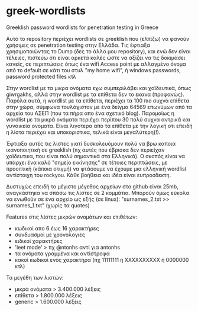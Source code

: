 # greek-wordlists
Greeklish password wordlists for penetration testing in Greece

Αυτό το repository περιέχει wordlists σε greeklish που (ελπίζω) να φανούν χρήσιμες σε penetration testing στην Ελλάδα. Τις έφτιαξα χρησιμοποιώντας το Dump (δες το άλλο μου repository), και ενώ δεν είναι τέλειες, πιστεύω ότι είναι αρκετά καλές ώστε να αξίζει να τις δοκιμάσει κανείς, σε περιπτώσεις όπως ένα wifi Access point με αλλαγμένο όνομα από το default σε κάτι του στυλ "my home wifi", ή windows passwords, password protected files κτλ

Στην wordlist με τα μικρα ονόματα εχω συμπεριλάβει και χαϊδευτικά, όπως giwrgakhs, αλλά στην wordlist με τα επίθετα δεν το εκανα (προφανώς). Παρόλα αυτά, η wordlist με τα επίθετα, περιέχει τα 100 πιο συχνά επίθετα στην χώρα, σύμφωνα τουλάχιστον με ένα δείγμα 64569 επωνύμων από τα αρχεία του ΑΣΕΠ (που τα πήρα απο ένα σχετικό blog). Παρομοίως η wordlist με τα μικρά ονόματα περιέχει περίπου 30 πολύ συχνα αντρικά και γυναικεία ονοματα. Είναι λιγοτερα απο τα επίθετα με την λογική οτι επειδή η λίστα περιέχει και υποκοριστικα, τελικά είναι μεγαλύτερη(!). 

Έφτιαξα αυτές τις λίστες γιατί δυσκολευόμουν πολύ να βρω καποια ικανοποιητική σε greeklish (πχ αυτές που έβρισκα δεν περιείχαν χαϊδευτικα, που είναι πολύ σημαντικά στα Ελληνικά). Ο σκοπός είναι να υπάρχει ένα καλό "σημείο εκκίνησης" σε τέτοιες περιπτώσεις, με προοπτική (κάποια στιγμή) να φτάσουμε να έχουμε μια ελληνική wordlist αντίστοιχη του rockyou. Κάθε βοήθεια και ιδέα είναι ευπροσδεκτη.

Δυστυχώς επειδή το μέγιστο μέγεθος αρχείων στο github είναι 25mb, αναγκάστηκα να σπάσω τις λίστες σε 2 κομμάτια.
Μπορούν όμως εύκολα να ενωθούν σε ένα αρχείο ως εξής (σε linux):
"surnames_2.txt >> surnames_1.txt" (χωρίς τα quotes)

Features στις λίστες μικρών ονομάτων και επιθέτων:
- κωδικοί απo 6 έως 16 χαρακτήρες
- συνδυασμοί με χρονολογιες
- ειδικοί χαρακτήρες
- 'leet mode' > πχ @ntonhs αντί για antonhs 
- τα ονόματα γραμμένα και αντίστροφα
- κακοί κωδικοί ενός χαρακτήρα (πχ 11111111 ή ΧΧΧΧΧΧΧΧΧΧ ή 0000000 κτλ)

Τα μεγέθη των λιστών: 
- μικρά ονόματα > 3.400.000 λέξεις 
- επίθετα > 1.800.000 λέξεις
- generic > 1.600.000 λέξεις
  
